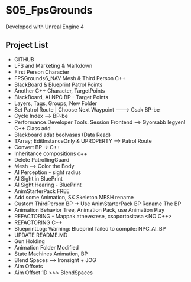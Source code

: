 # S05_FpsGrounds

Developed with Unreal Engine 4

## Project List
 * GITHUB 
 * LFS and Marketing & Markdown
 * First Person Character
 * FPSGrounds6_NAV Mesh & Third Person C++
 * BlackBoard & Blueprint Patrol Points
 * Another C++ Character, TargetPoints
 * BlackBoard, AI NPC BP - Target Points
 * Layers, Tags, Groups, New Folder
 * Set Patrol Route | Choose Next Waypoint ---> Csak BP-be
 * Cycle Index --> BP-be
 * Performance.Developer Tools. Session Frontend --> Gyorsabb legyen! C++ Class add
 * Blackboard adat beolvasas (Data Read)
 * TArray; EditInstanceOnly & UPROPERTY --> Patrol Route
 * Convert BP -> C++
 * Inheritance compositions c++
 * Delete PatrollingGuard <nincs ra szukseg>
 * Mesh --> Color the Body
 * AI Perception - sight radius
 * AI Sight in BluePrint
 * AI Sight Hearing - BluePrint
 * AnimStarterPack FREE
 * Add some Animation, SK Skeleton MESH rename
 * Custom ThirdPerson BP -> Use AnimStarterPack BP Rename The BP <Unreal CrasHH>
 * Animation Behavior Tree, Animation Pack, use Animation Play
 * REFACTORING - Mappak atnevezese, csoportositasa <NO C++>
 * REFACTORING C++
 * BlueprintLog: Warning: Blueprint failed to compile:  NPC_AI_BP <COMPILE ERROR>
 * UPDATE README.MD
 * Gun Holding <beta>
 * Animation Folder Modified
 * State Machines Animation, BP
 * Blend Spaces --> Ironsight + JOG
 * Aim Offsets
 * Aim Offset 1D >>> BlendSpaces
